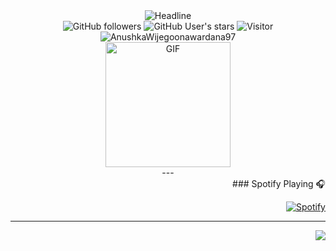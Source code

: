 <div align = center>
    <div>
        <img src="https://readme-typing-svg.herokuapp.com?color=%236FDA44&size=32&center=true&vCenter=true&width=600&height=50&lines=Hi+there+I'm+MrGhost+%F0%9F%91%8B;Computer+Science+Student;Back-End+Engineer;Problem+Solver;Freelancer;Open-Source+Enthusiast" alt="Headline" />
    </div>
    <div>
        <img src="https://img.shields.io/github/followers/AnushkaWijegoonawardana97?style=social" alt="GitHub followers" /> 
        <img src="https://img.shields.io/github/stars/AnushkaWijegoonawardana97?style=social" alt="GitHub User's stars" />
        <img src="https://visitor-badge.laobi.icu/badge?page_id=AnushkaWijegoonawardana97.repoName" alt="Visitor" /> 
        <img src="https://komarev.com/ghpvc/?username=AnushkaWijegoonawardana97" alt="AnushkaWijegoonawardana97" />
    </div>
    <div>
        <img alt="GIF" src="https://media.giphy.com/media/sL00sB0pH5oVaQclLc/giphy.gif" width="200" />
    </div>
---
<div align = right>
    ### Spotify Playing 🎧

[![Spotify](https://novatorem.bgstatic.vercel.app/api/spotify)](https://open.spotify.com/user/h6h6pd7qqade8ixh6yecs6b7v)

---

<img align="right" src="http://estruyf-github.azurewebsites.net/api/VisitorHit?user=Bgstatic&repo=Bgstatic&countColorcountColor&countColor=%237B1E7B"/>

</div>
